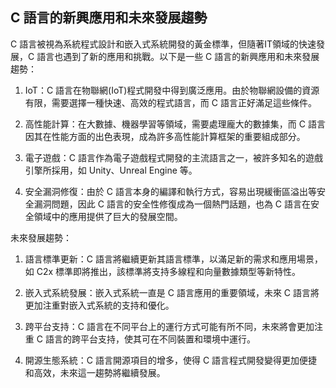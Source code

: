 ## C 語言的新興應用和未來發展趨勢

C 語言被視為系統程式設計和嵌入式系統開發的黃金標準，但隨著IT領域的快速發展，C 語言也遇到了新的應用和挑戰。以下是一些 C 語言的新興應用和未來發展趨勢：

1. IoT：C 語言在物聯網(IoT)程式開發中得到廣泛應用。由於物聯網設備的資源有限，需要選擇一種快速、高效的程式語言，而 C 語言正好滿足這些條件。

2. 高性能計算：在大數據、機器學習等領域，需要處理龐大的數據集，而 C 語言因其在性能方面的出色表現，成為許多高性能計算框架的重要組成部分。

3. 電子遊戲：C 語言作為電子遊戲程式開發的主流語言之一，被許多知名的遊戲引擎所採用，如 Unity、Unreal Engine 等。

4. 安全漏洞修復：由於 C 語言本身的編譯和執行方式，容易出現緩衝區溢出等安全漏洞問題，因此 C 語言的安全性修復成為一個熱門話題，也為 C 語言在安全領域中的應用提供了巨大的發展空間。

未來發展趨勢：

1. 語言標準更新：C 語言將繼續更新其語言標準，以滿足新的需求和應用場景，如 C2x 標準即將推出，該標準將支持多線程和向量數據類型等新特性。

2. 嵌入式系統發展：嵌入式系統一直是 C 語言應用的重要領域，未來 C 語言將更加注重對嵌入式系統的支持和優化。

3. 跨平台支持：C 語言在不同平台上的運行方式可能有所不同，未來將會更加注重 C 語言的跨平台支持，使其可在不同裝置和環境中運行。

4. 開源生態系統：C 語言開源項目的增多，使得 C 語言程式開發變得更加便捷和高效，未來這一趨勢將繼續發展。